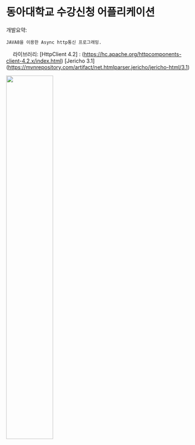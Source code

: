 동아대학교 수강신청 어플리케이션
=============


개발요약:

    JAVA8을 이용한 Async http통신 프로그래밍.
    
　
라이브러리:
    [HttpClient 4.2] : (https://hc.apache.org/httpcomponents-client-4.2.x/index.html)
    [Jericho 3.1]  (https://mvnrepository.com/artifact/net.htmlparser.jericho/jericho-html/3.1)
    
    
    





<img src="https://user-images.githubusercontent.com/40492343/69025588-013e4e80-0a0b-11ea-923e-3337e0ec6d16.png" width="50%"></img>
